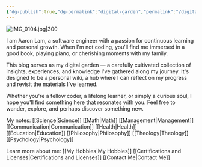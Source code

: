 ```yaml
---
{"dg-publish":true,"dg-permalink":"digital-garden","permalink":"/digital-garden/","tags":["gardenEntry"]}
---
```



![IMG_0104.jpg|300](/img/user/IMG_0104.jpg)

I am Aaron Lam, a software engineer with a passion for continuous learning and personal growth. When I'm not coding, you'll find me immersed in a good book, playing piano, or cherishing moments with my family.

This blog serves as my digital garden — a carefully cultivated collection of insights, experiences, and knowledge I've gathered along my journey. It's designed to be a personal wiki, a hub where I can reflect on my progress and revisit the materials I've learned.

Whether you're a fellow coder, a lifelong learner, or simply a curious soul, I hope you'll find something here that resonates with you. Feel free to wander, explore, and perhaps discover something new.

My notes:
[[Science\|Science]]
[[Math\|Math]]
[[Management\|Management]]
[[Communication\|Communication]]
[[Health\|Health]]
[[Education\|Education]]
[[Philosophy\|Philosophy]]
[[Theology\|Theology]]
[[Psychology\|Psychology]]

Learn more about me:
[[My Hobbies\|My Hobbies]]
[[Certifications and Licenses\|Certifications and Licenses]]
[[Contact Me\|Contact Me]]